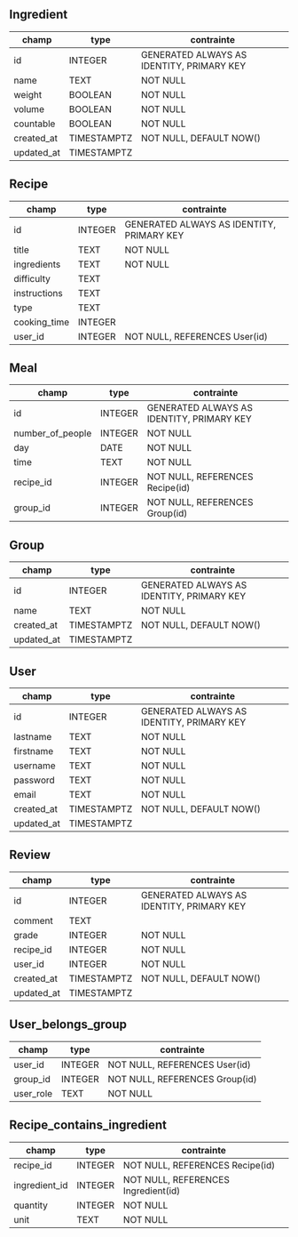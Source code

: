 ## Ingredient
| champ    | type | contrainte |
| -------- | ---- | ---------- |
| id       | INTEGER | GENERATED ALWAYS AS IDENTITY, PRIMARY KEY |
| name     | TEXT | NOT NULL   |
| weight | BOOLEAN | NOT NULL|
| volume | BOOLEAN | NOT NULL |
| countable | BOOLEAN | NOT NULL |
|created_at| TIMESTAMPTZ | NOT NULL, DEFAULT NOW() |
|updated_at| TIMESTAMPTZ |     |

## Recipe
| champ    | type | contrainte |
| -------- | ---- | ---------- |
| id       | INTEGER | GENERATED ALWAYS AS IDENTITY, PRIMARY KEY |
| title    | TEXT | NOT NULL   |
| ingredients    | TEXT | NOT NULL |
| difficulty | TEXT | |
| instructions | TEXT | |
| type | TEXT |  |
| cooking_time | INTEGER ||
|user_id | INTEGER |NOT NULL, REFERENCES User(id)|

## Meal
| champ    | type | contrainte |
| -------- | ---- | ---------- |
| id       | INTEGER | GENERATED ALWAYS AS IDENTITY, PRIMARY KEY |
| number_of_people | INTEGER | NOT NULL |
| day | DATE | NOT NULL |
| time | TEXT | NOT NULL |
| recipe_id | INTEGER | NOT NULL, REFERENCES Recipe(id) |
| group_id | INTEGER | NOT NULL, REFERENCES Group(id) |

## Group
| champ    | type | contrainte |
| -------- | ---- | ---------- |
| id       | INTEGER | GENERATED ALWAYS AS IDENTITY, PRIMARY KEY |
| name     | TEXT | NOT NULL   |          |
|created_at| TIMESTAMPTZ | NOT NULL, DEFAULT NOW() |
|updated_at| TIMESTAMPTZ |     |

## User
| champ    | type | contrainte |
| -------- | ---- | ---------- |
| id       | INTEGER | GENERATED ALWAYS AS IDENTITY, PRIMARY KEY |
| lastname     | TEXT | NOT NULL |
| firstname    | TEXT |NOT NULL  |
| username    | TEXT |NOT NULL |
| password    | TEXT | NOT NULL |
| email    | TEXT | NOT NULL |
|created_at| TIMESTAMPTZ | NOT NULL, DEFAULT NOW() |
|updated_at| TIMESTAMPTZ |     |

## Review
| champ    | type | contrainte |
| -------- | ---- | ---------- |
| id       | INTEGER | GENERATED ALWAYS AS IDENTITY, PRIMARY KEY |
| comment    | TEXT |        |
| grade    | INTEGER |  NOT NULL |
| recipe_id   | INTEGER | NOT NULL |
| user_id   | INTEGER | NOT NULL |
|created_at| TIMESTAMPTZ | NOT NULL, DEFAULT NOW() |
|updated_at| TIMESTAMPTZ |     |

## User_belongs_group
| champ    | type | contrainte |
| -------- | ---- | ---------- |
| user_id       | INTEGER | NOT NULL, REFERENCES User(id)|
| group_id     | INTEGER | NOT NULL, REFERENCES Group(id)  |
| user_role    | TEXT | NOT NULL |

## Recipe_contains_ingredient
| champ    | type | contrainte |
| -------- | ---- | ---------- |
| recipe_id  | INTEGER | NOT NULL, REFERENCES Recipe(id)|
| ingredient_id  | INTEGER | NOT NULL, REFERENCES Ingredient(id) |
| quantity    | INTEGER |  NOT NULL |
| unit | TEXT | NOT NULL |